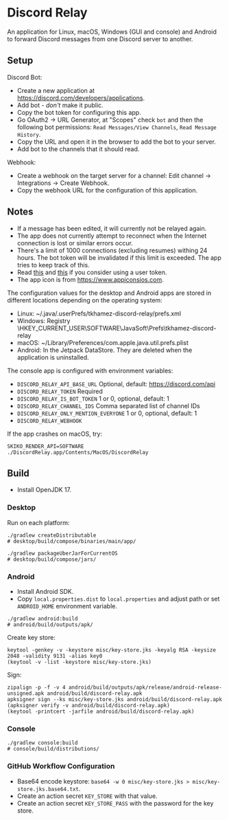# Discord Relay

An application for Linux, macOS, Windows (GUI and console) and Android to forward Discord messages from one Discord
server to another.

## Setup

Discord Bot:
- Create a new application at https://discord.com/developers/applications.
- Add bot - *don't* make it public.
- Copy the bot token for configuring this app.
- Go OAuth2 -> URL Generator, at "Scopes" check `bot` and then the following bot permissions:
  `Read Messages/View Channels`, `Read Message History`.
- Copy the URL and open it in the browser to add the bot to your server.
- Add bot to the channels that it should read.

Webhook:
- Create a webhook on the target server for a channel: Edit channel -> Integrations -> Create Webhook.
- Copy the webhook URL for the configuration of this application.

## Notes

- If a message has been edited, it will currently not be relayed again.
- The app does not currently attempt to reconnect when the Internet connection is lost or similar errors occur.
- There's a limit of 1000 connections (excluding resumes) withing 24 hours. The bot token will be invalidated if this 
  limit is exceeded. The app tries to keep track of this.
- Read [this](https://support.discord.com/hc/en-us/articles/115002192352) and 
  [this](https://discord.com/guidelines#respect-discord) if you consider using a user token.
- The app icon is from https://www.appiconsios.com.

The configuration values for the desktop and Android apps are stored in different locations depending on the operating
system:
- Linux: ~/.java/.userPrefs/tkhamez-discord-relay/prefs.xml
- Windows: Registry \HKEY_CURRENT_USER\SOFTWARE\JavaSoft\Prefs\tkhamez-discord-relay
- macOS: ~/Library/Preferences/com.apple.java.util.prefs.plist
- Android: In the Jetpack DataStore. They are deleted when the application is uninstalled.

The console app is configured with environment variables:
- `DISCORD_RELAY_API_BASE_URL` Optional, default: https://discord.com/api
- `DISCORD_RELAY_TOKEN` Required
- `DISCORD_RELAY_IS_BOT_TOKEN` 1 or 0, optional, default: 1
- `DISCORD_RELAY_CHANNEL_IDS` Comma separated list of channel IDs
- `DISCORD_RELAY_ONLY_MENTION_EVERYONE` 1 or 0, optional, default: 1
- `DISCORD_RELAY_WEBHOOK`

If the app crashes on macOS, try:
```
SKIKO_RENDER_API=SOFTWARE ./DiscordRelay.app/Contents/MacOS/DiscordRelay
```

## Build

- Install OpenJDK 17.

### Desktop

Run on each platform:
```shell
./gradlew createDistributable
# desktop/build/compose/binaries/main/app/

./gradlew packageUberJarForCurrentOS
# desktop/build/compose/jars/
```

### Android

- Install Android SDK.
- Copy `local.properties.dist` to `local.properties` and adjust path or set `ANDROID_HOME` environment variable.

```shell
./gradlew android:build
# android/build/outputs/apk/
```

Create key store:
```shell
keytool -genkey -v -keystore misc/key-store.jks -keyalg RSA -keysize 2048 -validity 9131 -alias key0
(keytool -v -list -keystore misc/key-store.jks)
```

Sign:
```shell
zipalign -p -f -v 4 android/build/outputs/apk/release/android-release-unsigned.apk android/build/discord-relay.apk
apksigner sign --ks misc/key-store.jks android/build/discord-relay.apk
(apksigner verify -v android/build/discord-relay.apk)
(keytool -printcert -jarfile android/build/discord-relay.apk)
```

### Console

```shell
./gradlew console:build
# console/build/distributions/
```

### GitHub Workflow Configuration

- Base64 encode keystore: `base64 -w 0 misc/key-store.jks > misc/key-store.jks.base64.txt`.
- Create an action secret `KEY_STORE` with that value.
- Create an action secret `KEY_STORE_PASS` with the password for the key store.
